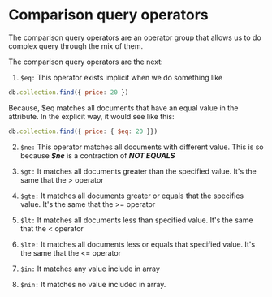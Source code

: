 # Comparison query operators

The comparison query operators are an operator group that allows us to do complex query through the mix of them.

The comparison query operators are the next: 

1. ```$eq:``` This operator exists implicit when we do something like
```js
db.collection.find({ price: 20 })
```
Because, $eq matches all documents that have an equal value in the attribute. In the explicit way, it would see like this:
```js
db.collection.find({ price: { $eq: 20 }})
````
2. ```$ne:``` This operator matches all documents with different value. This is so because ***$ne*** is a contraction of ***NOT EQUALS***

3. ```$gt:``` It matches all documents greater than the specified value. It's the same that the > operator

4. ```$gte:``` It matches all documents greater or equals that the specifies value. It's the same that the >= operator

5. ```$lt:``` It matches all documents less than specified value. It's the same that the < operator

6. ```$lte:``` It matches all documents less or equals that specified value. It's the same that the <= operator

7. ```$in:``` It matches any value include in array

8. ```$nin:``` It matches no value included in array.